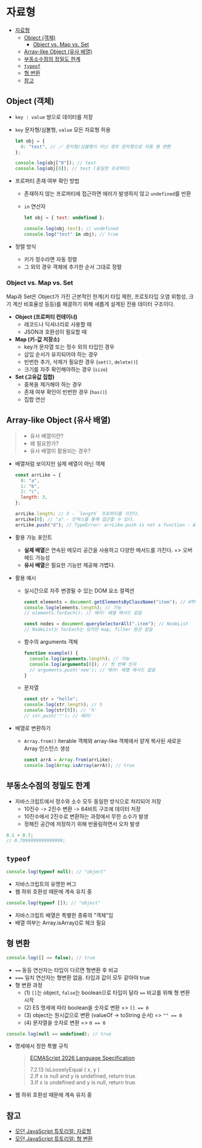 # 자료형

- [자료형](#자료형)
  - [Object (객체)](#object-객체)
    - [Object vs. Map vs. Set](#object-vs-map-vs-set)
  - [Array-like Object (유사 배열)](#array-like-object-유사-배열)
  - [부동소수점의 정밀도 한계](#부동소수점의-정밀도-한계)
  - [`typeof`](#typeof)
  - [형 변환](#형-변환)
  - [참고](#참고)

## Object (객체)

- `key : value` 쌍으로 데이터를 저장
- `key` 문자형/심볼형, `value` 모든 자료형 허용

  ```javascript
  let obj = {
    0: "test", // 🪄 문자형/심볼형이 아닌 경우 문자형으로 자동 형 변환
  };

  console.log(obj["0"]); // test
  console.log(obj[0]); // test (동일한 프로퍼티)
  ```

- 프로퍼티 존재 여부 확인 방법

  - 존재하지 않는 프로퍼티에 접근하면 에러가 발생하지 않고 `undefined`를 반환
  - `in` 연산자

    ```javascript
    let obj = { test: undefined };

    console.log(obj.test); // undefined
    console.log("test" in obj); // true
    ```

- 정렬 방식
  - 키가 정수라면 자동 정렬
  - 그 외의 경우 객체에 추가한 순서 그대로 정렬

### Object vs. Map vs. Set

Map과 Set은 Object가 가진 근본적인 한계(키 타입 제한, 프로토타입 오염 위험성, 크기 계산 비효율성 등등)를 해결하기 위해 새롭게 설계된 전용 데이터 구조이다.

- **Object (프로퍼티 컨테이너)**
  - 레코드나 딕셔너리로 사용할 때
  - JSON과 호환성이 필요할 때
- **Map (키-값 저장소)**
  - key가 문자열 또는 정수 외의 타입인 경우
  - 삽입 순서가 유지되어야 하는 경우
  - 빈번한 추가, 삭제가 필요한 경우 (`set()`, `delete()`)
  - 크기를 자주 확인해야하는 경우 (`size`)
- **Set (고유값 집합)**
  - 중복을 제거해야 하는 경우
  - 존재 여부 확인이 빈번한 경우 (`has()`)
  - 집합 연산

## Array-like Object (유사 배열)

> - 유사 배열이란?
> - 왜 필요한가?
> - 유사 배열이 활용되는 경우?

- 배열처럼 보이지만 실제 배열이 아닌 객체

  ```javascript
  const arrLike = {
    0: "a",
    1: "b",
    2: "c",
    length: 3,
  };

  arrLike.length; // 3 - `length` 프로퍼티를 가진다.
  arrLike[0]; // "a" - 인덱스를 통해 접근할 수 있다.
  arrLike.push("d"); // TypeError: arrLike.push is not a function - Array.prototype의 메서드들(push, pop, map 등)을 사용할 수 없다.
  ```

- 활용 가능 포인트
  - **실제 배열**은 연속된 메모리 공간을 사용하고 다양한 메서드를 가진다. => 오버헤드 가능성
  - **유사 배열**은 필요한 기능만 제공해 가볍다.
- 활용 예시

  - 실시간으로 자주 변경될 수 있는 DOM 요소 컬렉션

    ```javascript
    const elements = document.getElementsByClassName("item"); // HTMLCollection
    console.log(elements.length); // 가능
    // elements.forEach(); // 에러! 배열 메서드 없음

    const nodes = document.querySelectorAll(".item"); // NodeList
    // NodeList는 forEach는 있지만 map, filter 등은 없음
    ```

  - 함수의 arguments 객체
    ```javascript
    function example() {
      console.log(arguments.length); // 가능
      console.log(arguments[0]); // 첫 번째 인자
      // arguments.push('new'); // 에러! 배열 메서드 없음
    }
    ```
  - 문자열

    ```javascript
    const str = "hello";
    console.log(str.length); // 5
    console.log(str[0]); // 'h'
    // str.push('!'); // 에러!
    ```

- 배열로 변환하기

  - `Array.from()` iterable 객체와 array-like 객체에서 얕게 복사된 새로운 Array 인스턴스 생성

    ```javascript
    const arrA = Array.from(arrLike);
    console.log(Array.isArray(arrA)); // true
    ```

## 부동소수점의 정밀도 한계

- 자바스크립트에서 정수와 소수 모두 동일한 방식으로 처리되어 저장
  - 10진수 -> 2진수 변환 -> 64비트 구조에 데이터 저장
  - 10진수에서 2진수로 변환하는 과정에서 무한 소수가 발생
  - 정해진 공간에 저장하기 위해 반올림하면서 오차 발생

```javascript
0.1 + 0.7;
// 0.7999999999999999;
```

## `typeof`

```javascript
console.log(typeof null); // "object"
```

- 자바스크립트의 유명한 버그
- 웹 하위 호환성 때문에 계속 유지 중

```javascript
console.log(typeof []); // "object"
```

- 자바스크립트 배열은 특별한 종류의 "객체"임
- 배열 여부는 Array.isArray()로 체크 필요

## 형 변환

```javascript
console.log([] == false); // true
```

- `==` 동등 연산자는 타입이 다르면 형변환 후 비교
- `===` 일치 연산자는 형변환 없음. 타입과 값이 모두 같아야 true
- 형 변환 과정
  - (1) `[]`는 object, `false`는 boolean으로 타입이 달라 `==` 비교를 위해 형 변환 시작
  - (2) ES 명세에 따라 boolean을 숫자로 변환 => `[] == 0`
  - (3) object는 원시값으로 변환 (valueOf → toString 순서) => `"" == 0`
  - (4) 문자열을 숫자로 변환 => `0 == 0`

```javascript
console.log(null == undefined); // true
```

- 명세에서 정한 특별 규칙

  > [ECMAScript 2026 Language Specification](https://tc39.es/ecma262/#sec-abstract-equality-comparison)
  >
  > 7.2.13 IsLooselyEqual ( x, y ) <br>
  > 2.If x is null and y is undefined, return true.<br>
  > 3.If x is undefined and y is null, return true.

- 웹 하위 호환성 때문에 계속 유지 중

## 참고

- [모던 JavaScript 튜토리얼: 자료형](https://ko.javascript.info/types)
- [모던 JavaScript 튜토리얼: 형 변환](https://ko.javascript.info/type-conversions)
